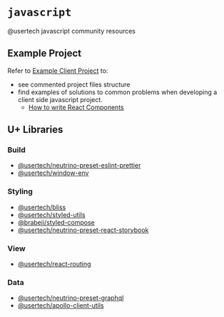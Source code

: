 # `javascript`

@usertech javascript community resources

## Example Project

Refer to [Example Client Project](packages/example-client) to:

- see commented project files structure
- find examples of solutions to common problems when developing a client side javascript project.
  - [How to write React Components](packages/example-client/src/components)

## U+ Libraries

### Build
- [@usertech/neutrino-preset-eslint-prettier](https://github.com/usertech/neutrino-preset-eslint-prettier)
- [@usertech/window-env](https://github.com/usertech/window-env)

### Styling
- [@usertech/bliss](https://github.com/usertech/bliss)
- [@usertech/styled-utils](https://github.com/usertech/styled-utils)
- [@brabeji/styled-compose](https://github.com/brabeji/styled-compose)
- [@usertech/neutrino-preset-react-storybook](https://github.com/usertech/neutrino-preset-react-storybook)

### View
- [@usertech/react-routing](https://github.com/usertech/react-routing)

### Data
- [@usertech/neutrino-preset-graphql](https://github.com/usertech/neutrino-preset-graphql)
- [@usertech/apollo-client-utils](https://github.com/usertech/apollo-client-utils)
